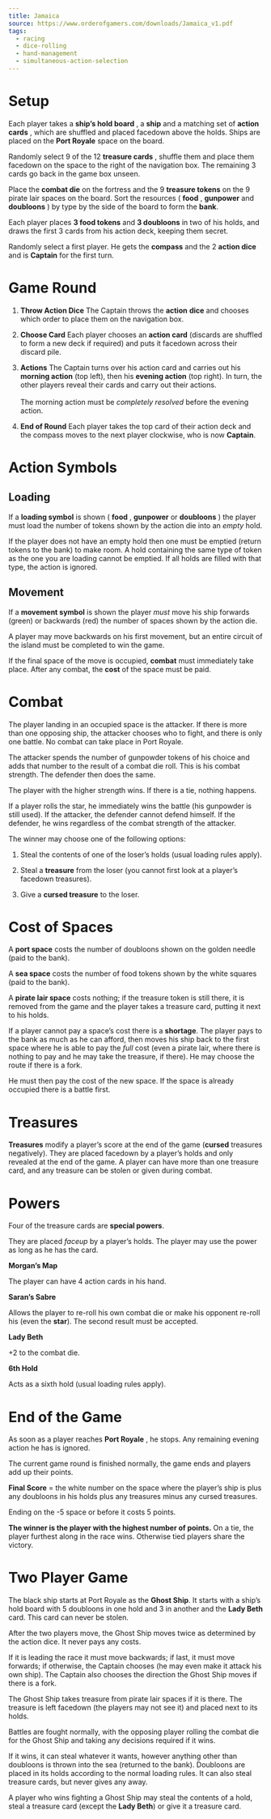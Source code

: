 ```yaml
---
title: Jamaica
source: https://www.orderofgamers.com/downloads/Jamaica_v1.pdf
tags:
  - racing
  - dice-rolling
  - hand-management
  - simultaneous-action-selection
---
```


# Setup

Each player takes a **ship’s hold board** , a **ship** and a matching set of **action cards** , which are shuffled and placed facedown above the holds. Ships are placed on the **Port Royale** space on the board.

Randomly select 9 of the 12 **treasure cards** , shuffle them and place them facedown on the space to the right of the navigation box. The remaining 3 cards go back in the game box unseen.

Place the **combat die** on the fortress and the 9 **treasure tokens** on the 9 pirate lair spaces on the board. Sort the resources ( **food** , **gunpower** and **doubloons** ) by type by the side of the board to form the **bank**.

Each player places **3 food tokens** and **3 doubloons** in two of his holds, and draws the first 3 cards from his action deck, keeping them secret.

Randomly select a first player. He gets the **compass** and the 2 **action dice** and is **Captain** for the first turn.

# Game Round

1. **Throw Action Dice** The Captain throws the **action** **dice** and chooses which order to place them on the navigation box.

2. **Choose Card** Each player chooses an **action card** (discards are shuffled to form a new deck if required) and puts it facedown across their discard pile.

3. **Actions** The Captain turns over his action card and carries out his **morning action** (top left), then his **evening action** (top right). In turn, the other players reveal their cards and carry out their actions.<br><br>The morning action must be _completely resolved_ before the evening action.

4. **End of Round** Each player takes the top card of their action deck and the compass moves to the next player clockwise, who is now **Captain**.

# Action Symbols

## Loading

If a **loading symbol** is shown ( **food** , **gunpower** or **doubloons** ) the player must load the number of tokens shown by the action die into an _empty_ hold.

If the player does not have an empty hold then one must be emptied (return tokens to the bank) to make room. A hold containing the same type of token as the one you are loading cannot be emptied. If all holds are filled with that type, the action is ignored.

## Movement

If a **movement symbol** is shown the player _must_ move his ship forwards (green) or backwards (red) the number of spaces shown by the action die.

A player may move backwards on his first movement, but an entire circuit of the island must be completed to win the game.

If the final space of the move is occupied, **combat** must immediately take place. After any combat, the **cost** of the space must be paid.

# Combat

The player landing in an occupied space is the attacker. If there is more than one opposing ship, the attacker chooses who to fight, and there is only one battle. No combat can take place in Port Royale.

The attacker spends the number of gunpowder tokens of his choice and adds that number to the result of a combat die roll. This is his combat strength. The defender then does the same.

The player with the higher strength wins. If there is a tie, nothing happens.

If a player rolls the star, he immediately wins the battle (his gunpowder is still used). If the attacker, the defender cannot defend himself. If the defender, he wins regardless of the combat strength of the attacker.

The winner may choose one of the following options:

1. Steal the contents of one of the loser’s holds (usual loading rules apply).

2. Steal a **treasure** from the loser (you cannot first look at a player’s facedown treasures).

3. Give a **cursed treasure** to the loser.

# Cost of Spaces

A **port space** costs the number of doubloons shown on the golden needle (paid to the bank).

A **sea space** costs the number of food tokens shown by the white squares (paid to the bank).

A **pirate lair space** costs nothing; if the treasure token is still there, it is removed from the game and the player takes a treasure card, putting it next to his holds.

If a player cannot pay a space’s cost there is a **shortage**. The player pays to the bank as much as he can afford, then moves his ship back to the first space where he is able to pay the _full_ cost (even a pirate lair, where there is nothing to pay and he may take the treasure, if there). He may choose the route if there is a fork.

He must then pay the cost of the new space. If the space is already occupied there is a battle first.

# Treasures

**Treasures** modify a player’s score at the end of the game (**cursed** treasures negatively). They are placed facedown by a player’s holds and only revealed at the end of the game. A player can have more than one treasure card, and any treasure can be stolen or given during combat.

# Powers

Four of the treasure cards are **special powers**.

They are placed _faceup_ by a player’s holds. The player may use the power as long as he has the card.

**Morgan’s Map**

The player can have 4 action cards in his hand.

**Saran’s Sabre**

Allows the player to re-roll his own combat die or make his opponent re-roll his (even the **star**). The second result must be accepted.

**Lady Beth**

+2 to the combat die.

**6th Hold**

Acts as a sixth hold (usual loading rules apply).

# End of the Game

As soon as a player reaches **Port Royale** , he stops. Any remaining evening action he has is ignored.

The current game round is finished normally, the game ends and players add up their points.

**Final Score** = the white number on the space where the player’s ship is plus any doubloons in his holds plus any treasures minus any cursed treasures.

Ending on the -5 space or before it costs 5 points.

**The winner is the player with the highest number of points.** On a tie, the player furthest along in the race wins. Otherwise tied players share the victory.

# Two Player Game

The black ship starts at Port Royale as the **Ghost Ship**.
It starts with a ship’s hold board with 5 doubloons in one hold and 3 in another and the **Lady Beth** card. This card can never be stolen.

After the two players move, the Ghost Ship moves twice as determined by the action dice. It never pays any costs.

If it is leading the race it must move backwards; if last, it must move forwards; if otherwise, the Captain chooses (he may even make it attack his own ship). The Captain also chooses the direction the Ghost Ship moves if there is a fork.

The Ghost Ship takes treasure from pirate lair spaces if it is there. The treasure is left facedown (the players may not see it) and placed next to its holds.

Battles are fought normally, with the opposing player rolling the combat die for the Ghost Ship and taking any decisions required if it wins.

If it wins, it can steal whatever it wants, however anything other than doubloons is thrown into the sea (returned to the bank). Doubloons are placed in its holds according to the normal loading rules. It can also steal treasure cards, but never gives any away.

A player who wins fighting a Ghost Ship may steal the contents of a hold, steal a treasure card (except the **Lady Beth**) or give it a treasure card.